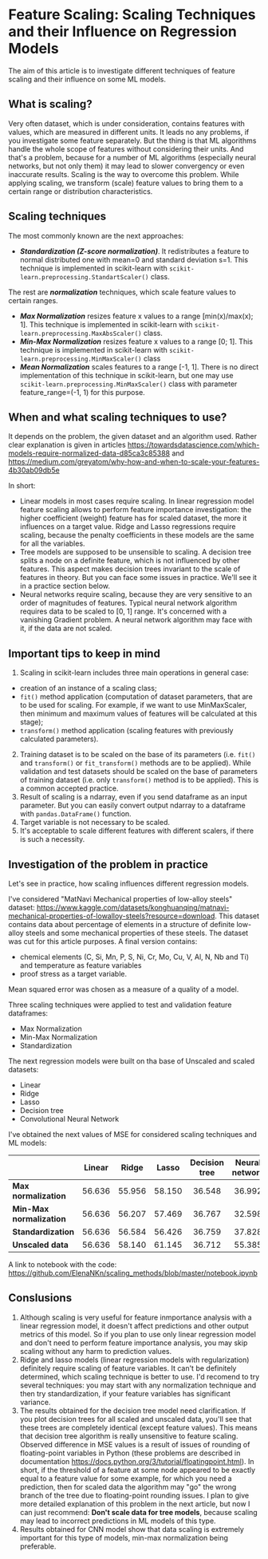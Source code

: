 # **Feature Scaling: Scaling Techniques and their Influence on Regression Models**

The aim of this article is to investigate different techniques of feature scaling and their influence on some ML models.

## **What is scaling?**   
Very often dataset, which is under consideration, contains features with values, which are measured in different units. It leads no any problems, if you investigate some feature separately. But the thing is that ML algorithms handle the whole scope of features without considering their units. And that's a problem, because for a number of ML algorithms (especially neural networks, but not only them) it may lead to slower convergency or even inaccurate results. Scaling is the way to overcome this problem.
While applying scaling, we transform (scale) feature values to bring them to a certain range or distribution characteristics.

## **Scaling techniques**   
The most commonly known are the next approaches:   
- ***Standardization (Z-score normalization)***. It redistributes a feature to normal distributed one with mean=0 and standard deviation s=1. This technique is implemented in scikit-learn with `scikit-learn.preprocessing.StandartScaler()` class.  

The rest are ***normalization*** techniques, which scale feature values to certain ranges.   
- ***Max Normalization*** resizes feature x values to a range [min(x)/max(x); 1].  This technique is implemented in scikit-learn with `scikit-learn.preprocessing.MaxAbsScaler()` class.   
- ***Min-Max Normalization*** resizes feature x values to a range [0; 1].  This technique is implemented in scikit-learn with `scikit-learn.preprocessing.MinMaxScaler()` class
- ***Mean Normalization*** scales features to a range [-1, 1]. There is no direct implementation of this technique in scikit-learn, but one may use `scikit-learn.preprocessing.MinMaxScaler()` class with parameter feature_range=(-1, 1) for this purpose.

## **When and what scaling techniques to use?**   
It depends on the problem, the given dataset and an algorithm used.
Rather clear explanation is given in articles https://towardsdatascience.com/which-models-require-normalized-data-d85ca3c85388 and https://medium.com/greyatom/why-how-and-when-to-scale-your-features-4b30ab09db5e    

In short:   
* Linear models in most cases require scaling. In linear regression model feature scaling allows to perform feature importance investigation: the higher coefficient (weight) feature has for scaled dataset, the more it influences on a target value. Ridge and Lasso regressions require scaling, because the penalty coefficients in these models are the same for all the variables.   
* Tree models are supposed to be unsensible to scaling. A decision tree splits a node on a definite feature, which is not influenced by other features. This aspect makes decision trees invariant to the scale of features in theory. But you can face some issues in practice. We'll see it in a practice section below.
* Neural networks require scaling, because they are very sensitive to an order of magnitudes of features.  Typical neural network algorithm requires data to be scaled to [0, 1] range. It's concerned with a vanishing Gradient problem. A neural network algorithm may face with it, if the data are not scaled.

## **Important tips to keep in mind**

1. Scaling in scikit-learn includes three main operations in general case:
- creation of an instance of a scaling class;
- `fit()` method application (computation of dataset parameters, that are to be used for scaling. For example, if we want to use MinMaxScaler, then minimum and maximum values of features will be calculated at this stage);
- `transform()` method application (scaling features with previously calculated parameters).
2. Training dataset is to be scaled on the base of its parameters (i.e. `fit()` and `transform()` or `fit_transform()` methods are to be applied). While validation and test datasets should be scaled on the base of parameters of training dataset (i.e. only `transform()` method is to be applied). This is a common accepted practice.
3. Result of scaling is a ndarray, even if you send dataframe as an input parameter. But you can easily convert output ndarray to a dataframe with `pandas.DataFrame()` function.
4. Target variable is not necessary to be scaled.
5. It's acceptable to scale different features with different scalers, if there is such a necessity.

## **Investigation of the problem in practice**
Let's see in practice, how scaling influences different regression models.

I've considered "MatNavi Mechanical properties of low-alloy steels" dataset: https://www.kaggle.com/datasets/konghuanqing/matnavi-mechanical-properties-of-lowalloy-steels?resource=download. This dataset contains data about percentage of elements in a structure of definite low-alloy steels and some mechanical properties of these steels.
The dataset was cut for this article purposes. A final version contains:
- chemical elements (C, Si, Mn,	P, S, Ni, Cr, Mo, Cu, V, Al, N, Nb and Ti) and temperature as feature variables
- proof stress as a target variable.    

Mean squared error was chosen as a measure of a quality of a model.   

Three scaling techniques were applied to test and validation feature dataframes:
- Max Normalization
- Min-Max Normalization 
- Standardization

The next regression models were built on tha base of Unscaled and scaled datasets:
- Linear 
- Ridge 
- Lasso
- Decision tree
- Convolutional Neural Network

I've obtained the next values of MSE for considered scaling techniques and ML models:

|                            |   Linear    |     Ridge     |     Lasso     |  Decision tree  |   Neural network  |
| :---                       |    :----:   |     :---:     |     :----:    |      :----:     |       :----:      |
| **Max normalization**      | 56.636      | 55.956        | 58.150        | 36.548          | 36.992            |
| **Min-Max normalization**  | 56.636      | 56.207        | 57.469        | 36.767          | 32.598            |
| **Standardization**        | 56.636      | 56.584        | 56.426        | 36.759          | 37.828            |
| **Unscaled data**          | 56.636      | 58.140        | 61.145        | 36.712          | 55.385            |


A link to notebook with the code: https://github.com/ElenaNKn/scaling_methods/blob/master/notebook.ipynb

## **Conslusions**   
1. Although scaling is very useful for feature inmportance analysis with a linear regression model, it doesn't affect predictions and other output metrics of this model. So if you plan to use only linear regression model and don't need to perform feature importance analysis, you may skip scaling without any harm to prediction values.
2. Ridge and lasso models (linear regression models with regularization) definitely require scaling of feature variables. It can't be definitely determined, which scaling technique is better to use. I'd recomend to try several techniques: you may start with any normalization technique and then try standardization, if your feature variables has significant variance.
3. The results obtained for the decision tree model need clarification. If you plot decision trees for all scaled and unscaled data, you'll see that these trees are completely identical (except feature values). This means that decision tree algorithm is really unsensitive to feature scaling. Observed difference in MSE values is a result of issues of rounding of floating-point variables in Python (these problems are described in documentation https://docs.python.org/3/tutorial/floatingpoint.html). In short, if the threshold of a feature at some node appeared to be exactly equal to a feature value for some example, for which you need a prediction, then for scaled data the algorithm may "go" the wrong branch of the tree due to floating-point rounding issues. I plan to give more detailed explanation of this problem  in the next article, but now I can just recommend: **Don't scale data for tree models**, because scaling may lead to incorrect predictions in ML models of this type.
4. Results obtained for CNN model show that data scaling is extremely important for this type of models, min-max normalization being preferable.
